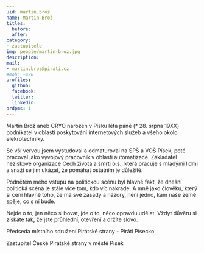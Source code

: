 ```yaml
---
uid: martin.broz
name: Martin Brož
titles:
  before: 
  after:
category:
- zastupitele
img: people/martin-broz.jpg
description: 
mail:
- martin.broz@pirati.cz
#mob: +420
profiles:
  github:
  facebook:				
  twitter:
  linkedin:
ordpms: 1 
---
```


Martin Brož aneb CRYO narozen v Písku léta páně (* 28. srpna 19XX) podnikatel v oblasti poskytování internetových služeb a všeho okolo elekrotechniky.

Se vší vervou jsem vystudoval a odmaturoval na SPŠ a VOŠ Písek, poté pracoval jako vývojový pracovník v oblasti automatizace. Zakladatel neziskové organizace Cech života a smrti o.s., která pracuje s mladými lidmi a snaží se jim ukázat, že pomáhat ostatním je důležité.

Podnětem mého vstupu na politickou scénu byl hlavně fakt, že dnešní politická scéna je stále více tom, kdo víc nakrade. A mně jako člověku, který si cení hlavně toho, že má své zásady a názory, není jedno, kam naše země spěje, co s ní bude.

Nejde o to, jen něco slibovat, jde o to, něco opravdu udělat. Vždyt důvěru si získáte tak, že jste průhlední, otevření a držíte slovo.

Předseda místního sdružení Pirátské strany - Piráti Písecko

Zastupitel České Pirátské strany v městě Písek